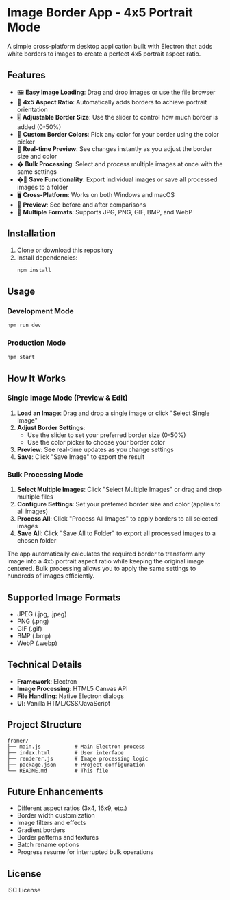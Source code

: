 # Image Border App - 4x5 Portrait Mode

A simple cross-platform desktop application built with Electron that adds white borders to images to create a perfect 4x5 portrait aspect ratio.

## Features

- 🖼️ **Easy Image Loading**: Drag and drop images or use the file browser
- 📐 **4x5 Aspect Ratio**: Automatically adds borders to achieve portrait orientation
- 🎚️ **Adjustable Border Size**: Use the slider to control how much border is added (0-50%)
- 🎨 **Custom Border Colors**: Pick any color for your border using the color picker
- 🔄 **Real-time Preview**: See changes instantly as you adjust the border size and color
- � **Bulk Processing**: Select and process multiple images at once with the same settings
- �💾 **Save Functionality**: Export individual images or save all processed images to a folder
- 🖥️ **Cross-Platform**: Works on both Windows and macOS
- 👀 **Preview**: See before and after comparisons
- 📁 **Multiple Formats**: Supports JPG, PNG, GIF, BMP, and WebP

## Installation

1. Clone or download this repository
2. Install dependencies:
   ```bash
   npm install
   ```

## Usage

### Development Mode
```bash
npm run dev
```

### Production Mode
```bash
npm start
```

## How It Works

### Single Image Mode (Preview & Edit)
1. **Load an Image**: Drag and drop a single image or click "Select Single Image"
2. **Adjust Border Settings**: 
   - Use the slider to set your preferred border size (0-50%)
   - Use the color picker to choose your border color
3. **Preview**: See real-time updates as you change settings
4. **Save**: Click "Save Image" to export the result

### Bulk Processing Mode
1. **Select Multiple Images**: Click "Select Multiple Images" or drag and drop multiple files
2. **Configure Settings**: Set your preferred border size and color (applies to all images)
3. **Process All**: Click "Process All Images" to apply borders to all selected images
4. **Save All**: Click "Save All to Folder" to export all processed images to a chosen folder

The app automatically calculates the required border to transform any image into a 4x5 portrait aspect ratio while keeping the original image centered. Bulk processing allows you to apply the same settings to hundreds of images efficiently.

## Supported Image Formats

- JPEG (.jpg, .jpeg)
- PNG (.png)
- GIF (.gif)
- BMP (.bmp)
- WebP (.webp)

## Technical Details

- **Framework**: Electron
- **Image Processing**: HTML5 Canvas API
- **File Handling**: Native Electron dialogs
- **UI**: Vanilla HTML/CSS/JavaScript

## Project Structure

```
framer/
├── main.js           # Main Electron process
├── index.html        # User interface
├── renderer.js       # Image processing logic
├── package.json      # Project configuration
└── README.md         # This file
```

## Future Enhancements

- Different aspect ratios (3x4, 16x9, etc.)
- Border width customization
- Image filters and effects
- Gradient borders
- Border patterns and textures
- Batch rename options
- Progress resume for interrupted bulk operations

## License

ISC License
